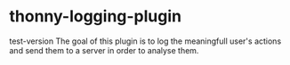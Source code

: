 # thonny-logging-plugin
test-version
The goal of this plugin is to log the meaningfull user's actions and send them to a server in order to analyse them.

